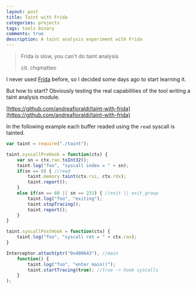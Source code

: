 ```yaml
---
layout: post
title: Taint with Frida
categories: projects
tags: tools binary
comments: true
description: A taint analysis experiment with Frida
---
```


> Frida is slow, you can't do taint analysis
> 
> cit. chqmatteo

I never used [Frida](https://www.frida.re/) before, so I decided some days ago to start learning it.

But how to start?
Obviously testing the real capabilities of the tool writing a taint analysis module.

[https://github.com/andreafioraldi/taint-with-frida](https://github.com/andreafioraldi/taint-with-frida)

In the following example each buffer readed using the `read` syscall is tainted.

```javascript
var taint = require("./taint");

taint.syscallPreHook = function(ctx) {
    var sn = ctx.rax.toInt32();
    taint.log("foo", "syscall index = " + sn);
    if(sn == 0) { //read
        taint.memory.taint(ctx.rsi, ctx.rdx);
        taint.report();
    }
    else if(sn == 60 || sn == 231) { //exit || exit_group
        taint.log("foo", "exiting");
        taint.stopTracing();
        taint.report();
    }
}

taint.syscallPostHook = function(ctx) {
    taint.log("foo", "syscall ret = " + ctx.rax);
}

Interceptor.attach(ptr("0x400643"), //main
    function() {
        taint.log("foo", "enter main()");
        taint.startTracing(true); //true -> hook syscalls
    }
);
```


